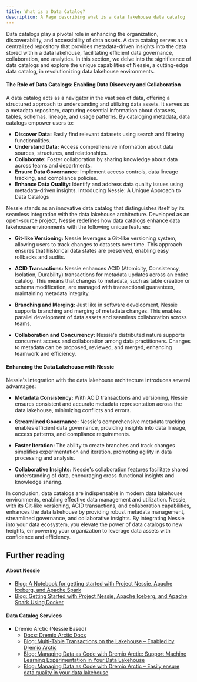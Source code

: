 ```yaml
---
title: What is a Data Catalog?
description: A Page describing what is a data lakehouse data catalog
---
```


Data catalogs play a pivotal role in enhancing the organization, discoverability, and accessibility of data assets. A data catalog serves as a centralized repository that provides metadata-driven insights into the data stored within a data lakehouse, facilitating efficient data governance, collaboration, and analytics. In this section, we delve into the significance of data catalogs and explore the unique capabilities of Nessie, a cutting-edge data catalog, in revolutionizing data lakehouse environments.

#### The Role of Data Catalogs: Enabling Data Discovery and Collaboration

A data catalog acts as a navigator in the vast sea of data, offering a structured approach to understanding and utilizing data assets. It serves as a metadata repository, capturing essential information about datasets, tables, schemas, lineage, and usage patterns. By cataloging metadata, data catalogs empower users to:

- **Discover Data:** Easily find relevant datasets using search and filtering functionalities.
- **Understand Data:** Access comprehensive information about data sources, structures, and relationships.
- **Collaborate:** Foster collaboration by sharing knowledge about data across teams and departments.
- **Ensure Data Governance:** Implement access controls, data lineage tracking, and compliance policies.
- **Enhance Data Quality:** Identify and address data quality issues using metadata-driven insights.
Introducing Nessie: A Unique Approach to Data Catalogs

Nessie stands as an innovative data catalog that distinguishes itself by its seamless integration with the data lakehouse architecture. Developed as an open-source project, Nessie redefines how data catalogs enhance data lakehouse environments with the following unique features:

- **Git-like Versioning:** Nessie leverages a Git-like versioning system, allowing users to track changes to datasets over time. This approach ensures that historical data states are preserved, enabling easy rollbacks and audits.

- **ACID Transactions:** Nessie enhances ACID (Atomicity, Consistency, Isolation, Durability) transactions for metadata updates across an entire catalog. This means that changes to metadata, such as table creation or schema modification, are managed with transactional guarantees, maintaining metadata integrity.

- **Branching and Merging:** Just like in software development, Nessie supports branching and merging of metadata changes. This enables parallel development of data assets and seamless collaboration across teams.

- **Collaboration and Concurrency:** Nessie's distributed nature supports concurrent access and collaboration among data practitioners. Changes to metadata can be proposed, reviewed, and merged, enhancing teamwork and efficiency.

#### Enhancing the Data Lakehouse with Nessie

Nessie's integration with the data lakehouse architecture introduces several advantages:

- **Metadata Consistency:** With ACID transactions and versioning, Nessie ensures consistent and accurate metadata representation across the data lakehouse, minimizing conflicts and errors.

- **Streamlined Governance:** Nessie's comprehensive metadata tracking enables efficient data governance, providing insights into data lineage, access patterns, and compliance requirements.

- **Faster Iteration:** The ability to create branches and track changes simplifies experimentation and iteration, promoting agility in data processing and analysis.

- **Collaborative Insights:** Nessie's collaboration features facilitate shared understanding of data, encouraging cross-functional insights and knowledge sharing.

In conclusion, data catalogs are indispensable in modern data lakehouse environments, enabling effective data management and utilization. Nessie, with its Git-like versioning, ACID transactions, and collaboration capabilities, enhances the data lakehouse by providing robust metadata management, streamlined governance, and collaborative insights. By integrating Nessie into your data ecosystem, you elevate the power of data catalogs to new heights, empowering your organization to leverage data assets with confidence and efficiency.

## Further reading

#### About Nessie
- [Blog: A Notebook for getting started with Project Nessie, Apache Iceberg, and Apache Spark](https://www.dremio.com/blog/a-notebook-for-getting-started-with-project-nessie-apache-iceberg-and-apache-spark/)
- [Blog: Getting Started with Project Nessie, Apache Iceberg, and Apache Spark Using Docker](https://www.dremio.com/blog/getting-started-with-project-nessie-apache-iceberg-and-apache-spark-using-docker/)

#### Data Catalog Services
- Dremio Arctic (Nessie Based)
  - [Docs: Dremio Arctic Docs](https://docs.dremio.com/cloud/arctic/)
  - [Blog: Multi-Table Transactions on the Lakehouse – Enabled by Dremio Arctic](https://www.dremio.com/blog/multi-table-transactions-on-the-lakehouse-enabled-by-dremio-arctic/)
  - [Blog: Managing Data as Code with Dremio Arctic: Support Machine Learning Experimentation in Your Data Lakehouse](https://www.dremio.com/blog/managing-data-as-code-with-dremio-arctic-support-machine-learning-experimentation-in-your-data-lakehouse/)
  - [Blog: Managing Data as Code with Dremio Arctic – Easily ensure data quality in your data lakehouse](https://www.dremio.com/blog/managing-data-as-code-with-dremio-arctic-easily-ensure-data-quality-in-your-data-lakehouse/)